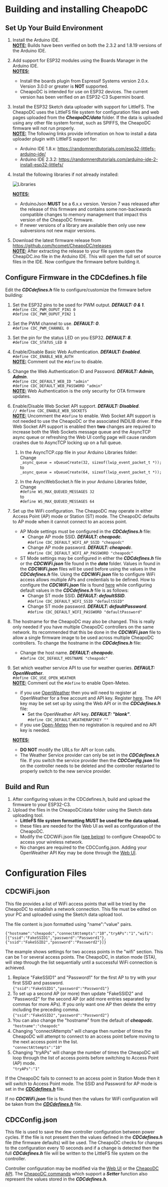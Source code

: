 # Building and installing CheapoDC

## Set Up Your Build Environment


1. Install the Arduino IDE.  
  <u>**NOTE:**</u> Builds have been verified on both the 2.3.2 and 1.8.19 versions of the Arduino IDE.
2. Add support for ESP32 modules using the Boards Manager in the Arduino IDE.  
  <u>**NOTES:**</u> 
    * Install the boards plugin from Espressif Systems version 2.0.x. Version 3.0.0 or greater is **NOT** supported.
    * CheapoDC is intended for use on ESP32 devices. The current version has been verified on an ESP32-C3 Supermini board.
3. Install the ESP32 Sketch data uploader with support for LittleFS. The CheapoDC uses the LittleFS file system for configuration files and web pages uploaded from the ***CheapoDC/data*** folder. If the data is uploaded using any other file system format, such as SPIFFS, the CheapoDC firmware will not run properly.  
<u>**NOTE:**</u> The following links provide information on how to install a data uploader plugin with LittleFS support for:
    * Arduino IDE 1.8.x: https://randomnerdtutorials.com/esp32-littlefs-arduino-ide/
    * Arduino IDE 2.3.2: https://randomnerdtutorials.com/arduino-ide-2-install-esp32-littlefs/

4. Install the following libraries if not already installed:  

    ![Libraries](../images/CDC-Libraries.jpg)

   <u>**NOTES:**</u>  
   * ArduinoJson **MUST** be a 6.x.x version. Version 7 was released after the release of this firmware and contains some non-backwards compatible changes to memory management that impact this version of the CheapoDC firmware.
   * If newer versions of a library are available then only use new subversions not new major versions.

5. Download the latest firmware release from <https://github.com/hcomet/CheapoDC/releases>  
  <u>**NOTE:**</u> After extracting the release to your file system open the CheapDC.ino file in the Arduino IDE. This will open the full set of source files in the IDE. Now configure the firmware before building it.
## Configure Firmware in the CDCdefines.h file
Edit the ***CDCdefines.h*** file to configure/customize the firmware before building:
  1. Set the ESP32 pins to be used for PWM output. ***DEFAULT: 0 & 1***.  
     ```#define CDC_PWM_OUPUT_PIN1 0```   
     ```#define CDC_PWM_OUPUT_PIN2 1 ```
  2. Set the PWM channel to use. ***DEFAULT: 0***.  
     ```#define CDC_PWM_CHANNEL 0```
  3. Set the pin for the status LED on you ESP32. ***DEFAULT: 8***.  
     ```#define CDC_STATUS_LED 8```
  4. Enable/Disable Basic Web Authentication. ***DEFAULT: Enabled***.  
     ```#define CDC_ENABLE_WEB_AUTH```  
     <u>**NOTE:**</u> Comment out the ```#define``` to disable.
  5. Change the Web Authentication ID and Password. ***DEFAULT: Admin, Admin***.  
      ```#define CDC_DEFAULT_WEB_ID "admin"```  
      ```#define CDC_DEFAULT_WEB_PASSWORD "admin"```  
      <u>**NOTE:**</u> Web Authentication is the only security for OTA firmware updates. 
  6. Enable/Disable Web Socket API support. ***DEFAULT: Disabled***.  
     ```// #define CDC_ENABLE_WEB_SOCKETS```  
    <u>**NOTE:**</u> Uncomment the ```#define``` to enable. Web Socket API support is not needed to use the CheapoDC or the associated INDILIB driver. If the Web Socket API support is enabled then **two** changes are required to increase both the Web Sockets message queue and the AsyncTCP async queue or refreshing the 
    Web UI config page will cause random crashes due to AsyncTCP locking up on a full queue.  
      1. In the AsyncTCP.cpp file in your Arduino Libraries folder:  
    Change  
    ```_async_queue = xQueueCreate(32, sizeof(lwip_event_packet_t *));```  
    to  
    ```_async_queue = xQueueCreate(64, sizeof(lwip_event_packet_t *));```  

      2. In the AsyncWebSocket.h file in your Arduino Libraries folder,  
    Change  
    ```#define WS_MAX_QUEUED_MESSAGES 32```  
    to  
    ```#define WS_MAX_QUEUED_MESSAGES 64```  

  7. Set up the WiFi configuration.  The CheapoDC may operate in either Access Point (AP) mode or Station (ST) mode. The CheapoDC defaults to AP mode when it cannot connect to an access point.
     * AP Mode settings must be configured in the ***CDCdefines.h*** file:
       * Change AP mode SSID. ***DEFAULT: cheapodc***.  
         ```#define CDC_DEFAULT_WIFI_AP_SSID "cheapodc"```  
       * Change AP mode password. ***DEFAULT: cheapodc***.  
         ```#define CDC_DEFAULT_WIFI_AP_PASSWORD "cheapodc"```  
     * ST Mode settings may be configured in either the ***CDCdefines.h*** file or the ***CDCWiFi.json*** file found in the ***data*** folder. Values in found in the ***CDCWiFi.json*** files will be used before using the values in the ***CDCdefines.h*** file. Using the ***CDCWiFi.json*** file to configure WiFi access allows multiple APs and credentials to be defined. How to configure the ***CDCWiFi.json*** file is found [here](#CDCWiFijson) while configuring default values in the ***CDCdefines.h*** file is as follows:
       * Change ST mode SSID. ***DEFAULT: defaultSSID***.  
         ```#define CDC_DEFAULT_WIFI_SSID "defaultSSID"```  
       * Change ST mode password. ***DEFAULT: defaultPassword***.  
         ```#define CDC_DEFAULT_WIFI_PASSWORD "defaultPassword"``` 

  8. The hostname for the CheapoDC may also be changed. This is really only needed if you have multiple CheapoDC controllers on the same network.  Its recommended that this be done in the ***CDCWiFi.json*** file to allow a single firmware image to be used across multiple CheapoDC controllers. To change the hostname in the ***CDCdefines.h*** file:
     * Change the host name. ***DEFAULT: cheapodc***.  
       ```#define CDC_DEFAULT_HOSTNAME "cheapodc"```
  9. Set which weather service API to use for weather queries. ***DEFAULT: OpenWeather***.  
    ```#define CDC_USE_OPEN_WEATHER```  
    <u>**NOTE:**</u> Comment out the ```#define``` to enable Open-Meteo.
     * if you use [OpenWeather](https://openweathermap.org/) then you will need to register at OpenWeather for a free account and API key. Register [here](https://home.openweathermap.org/users/sign_up). The API key may be set set up by using the Web API or in the ***CDCdefines.h*** file:
       * Set the OpenWeather API key. ***DEFAULT: "blank"***.  
         ```#define CDC_DEFAULT_WEATHERAPIKEY ""```
     * if you use [Open-Meteo](https://open-meteo.com/) then no registration is required and no API key is needed.  
       
      <u>**NOTES:**</u>
      * **DO NOT** modify the URLs for API or Icon calls.
      * The Weather Service provider can only be set in the ***CDCdefines.h*** file. If you switch the service provider then the ***CDCConfig.json*** file on the controller needs to be deleted and the controller restarted to properly switch to the new service provider.
## Build and Run
1. After configuring values in the CDCdefines.h, build and upload the firmware to your ESP32-C3.
2. Upload the files in the CheapoDC/data folder using the Sketch data uploading tool. 
    * **LittleFS file system formatting MUST be used for the data upload.**
    * these files are needed for the Web UI as well as configuration of the CheapoDC.
    * Modify the CDCWiFi.json file ([see below](#CDCWiFijson)) to configure CheapoDC to access your wireless network.
    * No changes are required to the CDCConfig.json. Adding your OpenWeather API Key may be done through the [Web UI](../README.md/#web-ui).

# Configuration Files

## CDCWiFi.json

This file provides a list of WiFi access points that will be tried by the CheapoDC to establish a network connection. This file must be edited on your PC and uploaded using the Sketch data upload tool.

The file content is json formatted using "name":"value" pairs.

`{"hostname":"cheapodc","connectAttempts":"10","tryAPs":"1","wifi":[{"ssid":"FakeSSID1","password":"Password1"},{"ssid":"FakeSSID2","password":"Password2"}]}`

The example shows settings for two access points in the "wifi" section. This can be 1 or several access points. The CheapoDC, in station mode (STA), will step through the list sequentially until a successful WiFi connection is achieved. 
1. Replace "FakeSSID1" and "Password1" for the first AP to try with your first SSID and password.  
```{"ssid":"FakeSSID1","password":"Password1"}```
2. To set up a second AP (or more) then update "FakeSSID2" and "Password2" for the second AP (or add more entries separated by commas for more APs). If you only want one AP then delete the entry including the preceding comma.  
```{"ssid":"FakeSSID2","password":"Password2"}```
2. You can also change the "hostname" from the default of ***cheapodc***.  
```"hostname":"cheapodc"```
3. Changing "connectAttempts" will change then number of times the CheapoDC will attempt to connect to an access point before moving to the next access point in the list.  
```"connectAttempts":"10"```
4. Changing "tryAPs" will change the number of times the CheapoDC will loop through the list of access points before switching to Access Point (AP) mode.  
```"tryAPs":"1"```

If the CheapoDC fails to connect to an access point in Station Mode then it will switch to Access Point mode. The SSID and Password for AP mode is set in the [***CDCdefines.h***](#configure-firmware-in-the-cdcdefinesh-file) file.

If no ***CDCWiFi.json*** file is found then the values for WiFi configuration will be taken from the [***CDCdefines.h***](#configure-firmware-in-the-cdcdefinesh-file) file. 

## CDCConfig.json

This file is used to save the dew controller configuration between power cycles. If the file is not present then the values defined in the ***CDCdefines.h*** file (the firmware defaults) will be used. The CheapoDC checks for changes to the configuration every 10 seconds and if a change is detected then the full ***CDCdefines.h*** file will be written to the LittleFS file system on the controller. 

Controller configuration may be modified via the [Web UI](../README.md/#web-ui) or the [CheapoDC API](../README.md/#cheapodc-api). The [CheapoDC commands](../README.md/#cheapodc-commands) which support a ***Setter*** function also represent the values stored in the ***CDCdefines.h***.

    